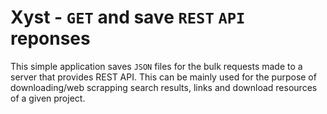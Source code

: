 # Xyst - `GET` and save `REST` `API` reponses

This simple application saves `JSON` files for the bulk requests made to a server that provides REST API. This can be mainly used for the purpose of downloading/web scrapping search results, links and download resources of a given project.
